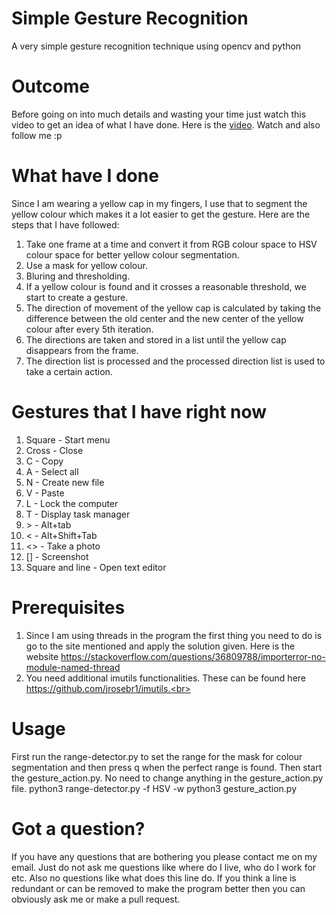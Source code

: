 # Simple Gesture Recognition
A very simple gesture recognition technique using opencv and python

# Outcome
Before going on into much details and wasting your time just watch this video to get an idea of what I have done. Here is the <a href = "https://plus.google.com/+EvilPort2/posts/QDKhd7wXAzo"> video</a>. Watch and also follow me :p

# What have I done
Since I am wearing a yellow cap in my fingers, I use that to segment the yellow colour which makes it a lot easier to get the gesture. Here are the steps that I have followed:<br>

1. Take one frame at a time and convert it from RGB colour space to HSV colour space for better yellow colour segmentation.<br>
2. Use a mask for yellow colour.<br>
3. Bluring and thresholding.<br>
4. If a yellow colour is found and it crosses a reasonable threshold, we start to create a gesture.<br>
5. The direction of movement of the yellow cap is calculated by taking the difference between the old center and the new center of the yellow colour after every 5th iteration.<br>
6. The directions are taken and stored in a list until the yellow cap disappears from the frame.<br>
7. The direction list is processed and the processed direction list is used to take a certain action.<br>

# Gestures that I have right now
1. Square - Start menu<br>
2. Cross - Close<br>
3. C - Copy<br>
4. A - Select all<br>
5. N - Create new file<br>
6. V - Paste<br>
7. L - Lock the computer<br>
8. T - Display task manager<br>
9. \> - Alt+tab<br>
10. < - Alt+Shift+Tab<br>
11. <> - Take a photo
12. [] - Screenshot
13. Square and line - Open text editor

# Prerequisites
1. Since I am using threads in the program the first thing you need to do is go to the site mentioned and apply the solution given. Here is the website https://stackoverflow.com/questions/36809788/importerror-no-module-named-thread<br>
2. You need additional imutils functionalities. These can be found here https://github.com/jrosebr1/imutils.<br>

# Usage
First run the range-detector.py to set the range for the mask for colour segmentation and then press q when the perfect range is found. Then start the gesture_action.py. No need to change anything in the gesture_action.py file.
    python3 range-detector.py -f HSV -w
    python3 gesture_action.py

# Got a question?
If you have any questions that are bothering you please contact me on my email. Just do not ask me questions like where do I live, who do I work for etc. Also no questions like what does this line do. If you think a line is redundant or can be removed to make the program better then you can obviously ask me or make a pull request.
